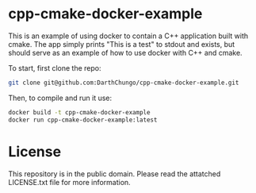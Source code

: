 cpp-cmake-docker-example
========================

This is an example of using docker to contain a C++ application built with cmake.
The app simply prints "This is a test" to stdout and exists, but should serve as an example of how to use docker with C++ and cmake.

To start, first clone the repo:

```bash
git clone git@github.com:DarthChungo/cpp-cmake-docker-example.git
```

Then, to compile and run it use:

```bash
docker build -t cpp-cmake-docker-example
docker run cpp-cmake-docker-example:latest
```

License
=======

This repository is in the public domain.
Please read the attatched LICENSE.txt file for more information.
